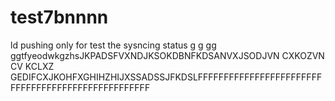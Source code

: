 # test7bnnnn
ld pushing only for test the sysncing status
g
g
gg
ggtfyeodwkgzhsJKPADSFVXNDJKSOKDBNFKDSANVXJSODJVN CXKOZVN CV KCLXZ 
GEDIFCXJKOHFXGHIHZHIJXSSADSSJFKDSLFFFFFFFFFFFFFFFFFFFFFFFFFFFFFFFFFFFFFFFFFFFFFFFFFFF
